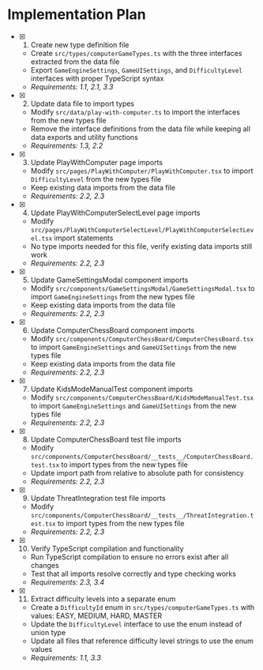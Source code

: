 # Implementation Plan

- [x] 1. Create new type definition file

  - Create `src/types/computerGameTypes.ts` with the three interfaces extracted from the data file
  - Export `GameEngineSettings`, `GameUISettings`, and `DifficultyLevel` interfaces with proper TypeScript syntax
  - _Requirements: 1.1, 2.1, 3.3_

- [x] 2. Update data file to import types

  - Modify `src/data/play-with-computer.ts` to import the interfaces from the new types file
  - Remove the interface definitions from the data file while keeping all data exports and utility functions
  - _Requirements: 1.3, 2.2_

- [x] 3. Update PlayWithComputer page imports

  - Modify `src/pages/PlayWithComputer/PlayWithComputer.tsx` to import `DifficultyLevel` from the new types file
  - Keep existing data imports from the data file
  - _Requirements: 2.2, 2.3_

- [x] 4. Update PlayWithComputerSelectLevel page imports

  - Modify `src/pages/PlayWithComputerSelectLevel/PlayWithComputerSelectLevel.tsx` import statements
  - No type imports needed for this file, verify existing data imports still work
  - _Requirements: 2.2, 2.3_

- [x] 5. Update GameSettingsModal component imports

  - Modify `src/components/GameSettingsModal/GameSettingsModal.tsx` to import `GameEngineSettings` from the new types file
  - Keep existing data imports from the data file
  - _Requirements: 2.2, 2.3_

- [x] 6. Update ComputerChessBoard component imports

  - Modify `src/components/ComputerChessBoard/ComputerChessBoard.tsx` to import `GameEngineSettings` and `GameUISettings` from the new types file
  - Keep existing data imports from the data file
  - _Requirements: 2.2, 2.3_

- [x] 7. Update KidsModeManualTest component imports

  - Modify `src/components/ComputerChessBoard/KidsModeManualTest.tsx` to import `GameEngineSettings` and `GameUISettings` from the new types file
  - _Requirements: 2.2, 2.3_

- [x] 8. Update ComputerChessBoard test file imports

  - Modify `src/components/ComputerChessBoard/__tests__/ComputerChessBoard.test.tsx` to import types from the new types file
  - Update import path from relative to absolute path for consistency
  - _Requirements: 2.2, 2.3_

- [x] 9. Update ThreatIntegration test file imports

  - Modify `src/components/ComputerChessBoard/__tests__/ThreatIntegration.test.tsx` to import types from the new types file
  - _Requirements: 2.2, 2.3_

- [x] 10. Verify TypeScript compilation and functionality

  - Run TypeScript compilation to ensure no errors exist after all changes
  - Test that all imports resolve correctly and type checking works
  - _Requirements: 2.3, 3.4_

- [x] 11. Extract difficulty levels into a separate enum
  - Create a `DifficultyId` enum in `src/types/computerGameTypes.ts` with values: EASY, MEDIUM, HARD, MASTER
  - Update the `DifficultyLevel` interface to use the enum instead of union type
  - Update all files that reference difficulty level strings to use the enum values
  - _Requirements: 1.1, 3.3_
